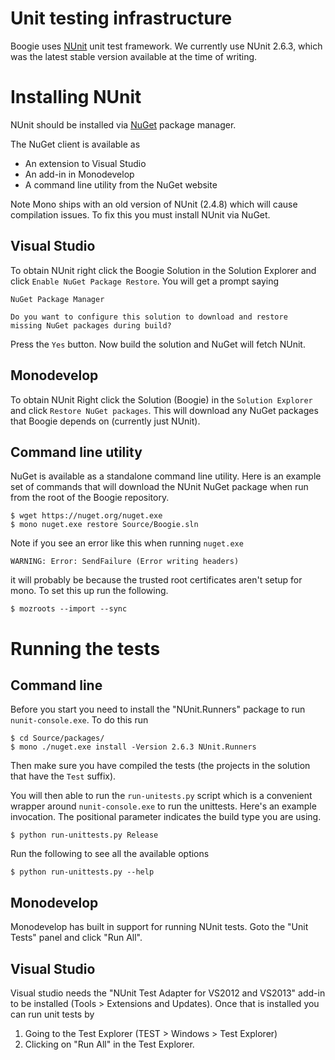 Unit testing infrastructure
===========================

Boogie uses [NUnit](http://www.nunit.org/) unit test framework.
We currently use NUnit 2.6.3, which was the latest stable
version available at the time of writing.


Installing NUnit
================

NUnit should be installed via [NuGet](https://www.nuget.org/) package manager.

The NuGet client is available as

* An extension to Visual Studio
* An add-in in Monodevelop
* A command line utility from the NuGet website

Note Mono ships with an old version of NUnit (2.4.8) which will cause
compilation issues. To fix this you must install NUnit via NuGet.

Visual Studio
-------------

To obtain NUnit right click the Boogie Solution in the Solution Explorer
and click ``Enable NuGet Package Restore``. You will get a prompt saying

```
NuGet Package Manager

Do you want to configure this solution to download and restore
missing NuGet packages during build?
```

Press the ``Yes`` button. Now build the solution and NuGet will fetch
NUnit.


Monodevelop
-----------

To obtain NUnit Right click the Solution (Boogie) in the ``Solution Explorer``
and click ``Restore NuGet packages``. This will download any NuGet packages that
Boogie depends on (currently just NUnit).

Command line utility
--------------------

NuGet is available as a standalone command line utility. Here is an example set
of commands that will download the NUnit NuGet package when run from the root of
the Boogie repository.

```
$ wget https://nuget.org/nuget.exe
$ mono nuget.exe restore Source/Boogie.sln
```

Note if you see an error like this when running ``nuget.exe``

```
WARNING: Error: SendFailure (Error writing headers)
```

it will probably be because the trusted root certificates aren't setup for mono.
To set this up run the following.

```
$ mozroots --import --sync
```


Running the tests
=================

Command line
------------

Before you start you need to install the "NUnit.Runners" package to run
``nunit-console.exe``. To do this run

```
$ cd Source/packages/
$ mono ./nuget.exe install -Version 2.6.3 NUnit.Runners
```

Then make sure you have compiled the tests (the projects in the solution that
have the ``Test`` suffix).

You will then able to run the ``run-unitests.py`` script which is a convenient
wrapper around ``nunit-console.exe`` to run the unittests. Here's an example
invocation. The positional parameter indicates the build type you are using.

```
$ python run-unittests.py Release
```

Run the following to see all the available options

```
$ python run-unittests.py --help
```

Monodevelop
-----------

Monodevelop has built in support for running NUnit tests. Goto the "Unit Tests"
panel and click "Run All".

Visual Studio
-------------

Visual studio needs the "NUnit Test Adapter for VS2012 and VS2013" add-in to be
installed (Tools > Extensions and Updates).  Once that is installed you can run
unit tests by

1. Going to the Test Explorer (TEST > Windows > Test Explorer)
2. Clicking on "Run All" in the Test Explorer.

